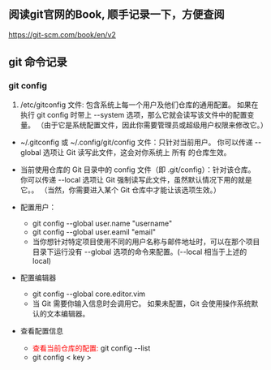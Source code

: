 
## 阅读git官网的Book, 顺手记录一下，方便查阅   
<https://git-scm.com/book/en/v2>  

## git 命令记录   
### git config  
1. /etc/gitconfig 文件: 包含系统上每一个用户及他们仓库的通用配置。 如果在执行 git config 时带上 --system 选项，那么它就会读写该文件中的配置变量。 （由于它是系统配置文件，因此你需要管理员或超级用户权限来修改它。）

- ~/.gitconfig 或 ~/.config/git/config 文件：只针对当前用户。 你可以传递 --global 选项让 Git 读写此文件，这会对你系统上 所有 的仓库生效。

- 当前使用仓库的 Git 目录中的 config 文件（即 .git/config）：针对该仓库。 你可以传递 --local 选项让 Git 强制读写此文件，虽然默认情况下用的就是它。。 （当然，你需要进入某个 Git 仓库中才能让该选项生效。）

- 配置用户：  
    - git config --global user.name "username"  
    - git config --global user.eamil "email"  
    - 当你想针对特定项目使用不同的用户名称与邮件地址时，可以在那个项目目录下运行没有 --global 选项的命令来配置。(--local 相当于上述的local)  

- 配置编辑器  
    - git config --global core.editor.vim  
    - 当 Git 需要你输入信息时会调用它。 如果未配置，Git 会使用操作系统默认的文本编辑器。  

- 查看配置信息  
    - <span style="color: red;">查看当前仓库的配置: </span>git config --list  
    - git config < key >  
